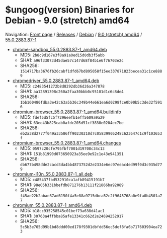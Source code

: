 # $ungoog(version) Binaries for Debian - 9.0 (stretch) amd64

Navigation: [Front page](/) / [Releases](/ungoogled-chromium-binaries/releases/) / [Debian](/ungoogled-chromium-binaries/releases/debian) / [9.0 (stretch) amd64](/ungoogled-chromium-binaries/releases/debian/stretch_amd64) / [55.0.2883.87-1](/ungoogled-chromium-binaries/releases/debian/stretch_amd64/55.0.2883.87-1)


* [chrome-sandbox_55.0.2883.87-1_amd64.deb](https://github.com/Eloston/ungoogled-chromium/releases/download/55.0.2883.87-1/chrome-sandbox_55.0.2883.87-1_amd64.deb)
    * MD5: `2b8c9d167e3f8a91a0ed15d0db3f5abb`
    * SHA1: `a96f33073d45dae57c147d68f84b1e6f76703e2c`
    * SHA256: `1514717ba3676fb26cabf1dfd67bd895058f15ee337871823becea31c1ce8889`
* [chromedriver_55.0.2883.87-1_amd64.deb](https://github.com/Eloston/ungoogled-chromium/releases/download/55.0.2883.87-1/chromedriver_55.0.2883.87-1_amd64.deb)
    * MD5: `c2483541272b8d8292db36d26a347878`
    * SHA1: `aa12891398c260a2faa30bbb0c95101d1c6c8de4`
    * SHA256: `1bb160480fdba3e42c63a5b36c349b44e661ea6d0298fce0b90b5c3de32f5916`
* [chromium-browser_55.0.2883.87-1_amd64.buildinfo](https://github.com/Eloston/ungoogled-chromium/releases/download/55.0.2883.87-1/chromium-browser_55.0.2883.87-1_amd64.buildinfo)
    * MD5: `fdef5d5fc5f7296eefb1eff5609a9a29`
    * SHA1: `63ee43b825cab0afdc205d51cf3830e0204ec7be`
    * SHA256: `eb2a38d2777f049a33586ff90230210d7c05839905248c623647c1c9f103653f`
* [chromium-browser_55.0.2883.87-1_amd64.changes](https://github.com/Eloston/ungoogled-chromium/releases/download/55.0.2883.87-1/chromium-browser_55.0.2883.87-1_amd64.changes)
    * MD5: `0597c20cfe795fbf7001d19708c34c13`
    * SHA1: `151b81990d073650923a35ee9e92c1e43e941351`
    * SHA256: `db677b498dde2cacd3da4bb4873752d2e2334e6ec97eeac4ed99f0d3c935d779`
* [chromium-l10n_55.0.2883.87-1_all.deb](https://github.com/Eloston/ungoogled-chromium/releases/download/55.0.2883.87-1/chromium-l10n_55.0.2883.87-1_all.deb)
    * MD5: `c485437fbd532910ca1afb89415191b7`
    * SHA1: `98e05b331bbefdb871276b13111f21866ba92089`
    * SHA256: `f45ae22b2abae37ad6150f4a5e88a9715dbca52c2f9645768a0e9fa0b4501a77`
* [chromium_55.0.2883.87-1_amd64.deb](https://github.com/Eloston/ungoogled-chromium/releases/download/55.0.2883.87-1/chromium_55.0.2883.87-1_amd64.deb)
    * MD5: `b18cc935258545c01bef73a638d41ac1`
    * SHA1: `30763a4ffbba85afe13341c662d2e24694252917`
    * SHA256: `5c5b3e705d99b1bd8ddd00ed178f9301dbfdd56ec5def8fa6b717603904ea723`

